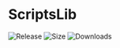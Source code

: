 # ScriptsLib
![Release](https://img.shields.io/github/release-pre/Milkenm/ScriptsLib.svg?style=flat-square)
![Size](https://img.shields.io/github/repo-size/Milkenm/ScriptsLib.svg?style=flat-square)
![Downloads](https://img.shields.io/github/downloads/Milkenm/ScriptsLib/total.svg?style=flat-square)
